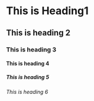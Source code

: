 # This is Heading1 
## This is heading 2
### This is heading 3 
#### This is heading 4 
##### This is heading 5
###### This is heading 6
